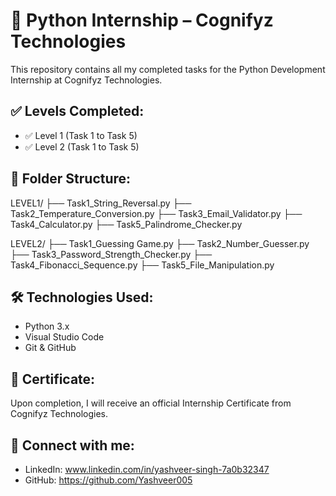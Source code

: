 # 🐍 Python Internship – Cognifyz Technologies

This repository contains all my completed tasks for the Python Development Internship at Cognifyz Technologies.

## ✅ Levels Completed:
- ✅ Level 1 (Task 1 to Task 5)
- ✅ Level 2 (Task 1 to Task 5)

## 📂 Folder Structure:

LEVEL1/ 
├── Task1_String_Reversal.py
├── Task2_Temperature_Conversion.py
├── Task3_Email_Validator.py
├── Task4_Calculator.py
├── Task5_Palindrome_Checker.py


LEVEL2/ 
├── Task1_Guessing Game.py
├── Task2_Number_Guesser.py
├── Task3_Password_Strength_Checker.py
├── Task4_Fibonacci_Sequence.py
├── Task5_File_Manipulation.py

## 🛠 Technologies Used:
- Python 3.x
- Visual Studio Code
- Git & GitHub

## 📜 Certificate:
Upon completion, I will receive an official Internship Certificate from Cognifyz Technologies.

## 🔗 Connect with me:
- LinkedIn: www.linkedin.com/in/yashveer-singh-7a0b32347
- GitHub: https://github.com/Yashveer005